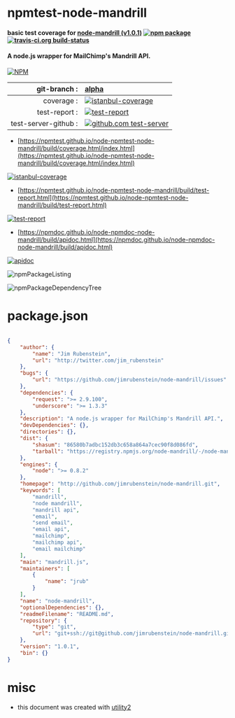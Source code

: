 # npmtest-node-mandrill

#### basic test coverage for  [node-mandrill (v1.0.1)](http://github.com/jimrubenstein/node-mandrill.git)  [![npm package](https://img.shields.io/npm/v/npmtest-node-mandrill.svg?style=flat-square)](https://www.npmjs.org/package/npmtest-node-mandrill) [![travis-ci.org build-status](https://api.travis-ci.org/npmtest/node-npmtest-node-mandrill.svg)](https://travis-ci.org/npmtest/node-npmtest-node-mandrill)

#### A node.js wrapper for MailChimp's Mandrill API.

[![NPM](https://nodei.co/npm/node-mandrill.png?downloads=true&downloadRank=true&stars=true)](https://www.npmjs.com/package/node-mandrill)

| git-branch : | [alpha](https://github.com/npmtest/node-npmtest-node-mandrill/tree/alpha)|
|--:|:--|
| coverage : | [![istanbul-coverage](https://npmtest.github.io/node-npmtest-node-mandrill/build/coverage.badge.svg)](https://npmtest.github.io/node-npmtest-node-mandrill/build/coverage.html/index.html)|
| test-report : | [![test-report](https://npmtest.github.io/node-npmtest-node-mandrill/build/test-report.badge.svg)](https://npmtest.github.io/node-npmtest-node-mandrill/build/test-report.html)|
| test-server-github : | [![github.com test-server](https://npmtest.github.io/node-npmtest-node-mandrill/GitHub-Mark-32px.png)](https://npmtest.github.io/node-npmtest-node-mandrill/build/app/index.html) | | build-artifacts : | [![build-artifacts](https://npmtest.github.io/node-npmtest-node-mandrill/glyphicons_144_folder_open.png)](https://github.com/npmtest/node-npmtest-node-mandrill/tree/gh-pages/build)|

- [https://npmtest.github.io/node-npmtest-node-mandrill/build/coverage.html/index.html](https://npmtest.github.io/node-npmtest-node-mandrill/build/coverage.html/index.html)

[![istanbul-coverage](https://npmtest.github.io/node-npmtest-node-mandrill/build/screenCapture.buildCi.browser.%252Ftmp%252Fbuild%252Fcoverage.lib.html.png)](https://npmtest.github.io/node-npmtest-node-mandrill/build/coverage.html/index.html)

- [https://npmtest.github.io/node-npmtest-node-mandrill/build/test-report.html](https://npmtest.github.io/node-npmtest-node-mandrill/build/test-report.html)

[![test-report](https://npmtest.github.io/node-npmtest-node-mandrill/build/screenCapture.buildCi.browser.%252Ftmp%252Fbuild%252Ftest-report.html.png)](https://npmtest.github.io/node-npmtest-node-mandrill/build/test-report.html)

- [https://npmdoc.github.io/node-npmdoc-node-mandrill/build/apidoc.html](https://npmdoc.github.io/node-npmdoc-node-mandrill/build/apidoc.html)

[![apidoc](https://npmdoc.github.io/node-npmdoc-node-mandrill/build/screenCapture.buildCi.browser.%252Ftmp%252Fbuild%252Fapidoc.html.png)](https://npmdoc.github.io/node-npmdoc-node-mandrill/build/apidoc.html)

![npmPackageListing](https://npmtest.github.io/node-npmtest-node-mandrill/build/screenCapture.npmPackageListing.svg)

![npmPackageDependencyTree](https://npmtest.github.io/node-npmtest-node-mandrill/build/screenCapture.npmPackageDependencyTree.svg)



# package.json

```json

{
    "author": {
        "name": "Jim Rubenstein",
        "url": "http://twitter.com/jim_rubenstein"
    },
    "bugs": {
        "url": "https://github.com/jimrubenstein/node-mandrill/issues"
    },
    "dependencies": {
        "request": ">= 2.9.100",
        "underscore": ">= 1.3.3"
    },
    "description": "A node.js wrapper for MailChimp's Mandrill API.",
    "devDependencies": {},
    "directories": {},
    "dist": {
        "shasum": "86580b7adbc152db3c658a864a7cec90f8d086fd",
        "tarball": "https://registry.npmjs.org/node-mandrill/-/node-mandrill-1.0.1.tgz"
    },
    "engines": {
        "node": ">= 0.8.2"
    },
    "homepage": "http://github.com/jimrubenstein/node-mandrill.git",
    "keywords": [
        "mandrill",
        "node mandrill",
        "mandrill api",
        "email",
        "send email",
        "email api",
        "mailchimp",
        "mailchimp api",
        "email mailchimp"
    ],
    "main": "mandrill.js",
    "maintainers": [
        {
            "name": "jrub"
        }
    ],
    "name": "node-mandrill",
    "optionalDependencies": {},
    "readmeFilename": "README.md",
    "repository": {
        "type": "git",
        "url": "git+ssh://git@github.com/jimrubenstein/node-mandrill.git"
    },
    "version": "1.0.1",
    "bin": {}
}
```



# misc
- this document was created with [utility2](https://github.com/kaizhu256/node-utility2)
